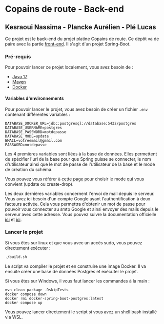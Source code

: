 # Copains de route - Back-end

## Kesraoui Nassima - Plancke Aurélien - Plé Lucas

Ce projet est le back-end du projet platine Copains de route. Ce dépôt va de paire avec la partie [front-end](https://github.com/Chagul/copains-de-route-front).
Il s'agit d'un projet Spring-Boot.

### Pré-requis
Pour pouvoir lancer ce projet localement, vous avez besoin de :

- [Java 17](https://www.oracle.com/java/technologies/javase/jdk17-archive-downloads.html)
- [Maven](https://maven.apache.org/download.cgi)
- [Docker](https://www.docker.com/get-started/)

#### Variables d'environnements

Pour pouvoir lancer le projet, vous avez besoin de créer un fichier `.env` contenant différentes variables :
```
DATABASE_DOCKER_URL=jdbc:postgresql://database:5432/postgres
DATABASE_USERNAME=postgres
DATABASE_PASSWORD=motdepasse
DATABASE_MODE=update
EMAIL=votreemail@gmail.com
PASSWORD=motdepasse
```

Les 4 premières variables sont liées à la base de données. Elles permettent de spécifier l'url de la base pour que Spring puisse
se connecter, le nom d'utilisateur ainsi que le mot de passe de l'utilisateur de la base et le mode de création du schéma.

Vous pouvez vous référer à [cette page](https://docs.spring.io/spring-boot/docs/1.1.0.M1/reference/html/howto-database-initialization.html) pour choisir le mode qui vous convient (update ou create-drop).

Les deux dernières variables concernent l'envoi de mail depuis le serveur. Vous avez ici besoin d'un compte Google ayant l'authentification à deux 
facteurs activée. Cela vous permettra d'obtenir un mot de passe pour pouvoir vous connecter au smtp Google et ainsi envoyer des mails depuis le serveur avec cette adresse.
Vous pouvez suivre la documentation officielle [ici](https://support.google.com/mail/answer/7104828?hl=en&rd=3&visit_id=638404336585712973-2508612431) et [ici](https://support.google.com/accounts/answer/185833).

### Lancer le projet 
Si vous êtes sur linux et que vous avec un accès sudo, vous pouvez directement exécuter :
```bash
./build.sh
```
Le script va compiler le projet et en construire une image Docker. Il va ensuite créer une base de données Postgres et exécuter le projet.

Si vous êtes sur Windows, il vous faut lancer les commandes à la main : 
```
mvn clean package -DskipTests
docker compose down
docker rmi docker-spring-boot-postgres:latest
docker compose up
```
Vous pouvez lancer directement le script si vous avez un shell bash installé via WSL.